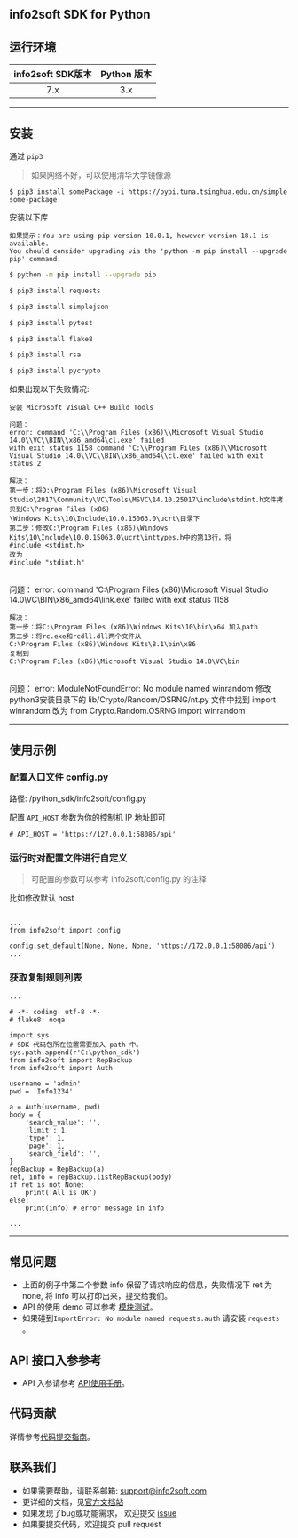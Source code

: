 

## info2soft SDK for Python

## 运行环境

| info2soft SDK版本 | Python 版本 |
|:--------------------:|:---------------------------:|
|          7.x         |          3.x|

---
## 安装

通过 `pip3`

> 如果网络不好，可以使用清华大学镜像源

```
$ pip3 install somePackage -i https://pypi.tuna.tsinghua.edu.cn/simple some-package
```

安装以下库

    如果提示：You are using pip version 10.0.1, however version 18.1 is available.
    You should consider upgrading via the 'python -m pip install --upgrade pip' command.

```bash
$ python -m pip install --upgrade pip
```

```bash
$ pip3 install requests

$ pip3 install simplejson

$ pip3 install pytest

$ pip3 install flake8

$ pip3 install rsa

$ pip3 install pycrypto

```


如果出现以下失败情况:

    安装 Microsoft Visual C++ Build Tools
    
    问题：
    error: command 'C:\\Program Files (x86)\\Microsoft Visual Studio 14.0\\VC\\BIN\\x86_amd64\cl.exe' failed 
    with exit status 1158 command 'C:\\Program Files (x86)\\Microsoft Visual Studio 14.0\\VC\\BIN\\x86_amd64\\cl.exe' failed with exit status 2
    
    解决：
    第一步：将D:\Program Files (x86)\Microsoft Visual Studio\2017\Community\VC\Tools\MSVC\14.10.25017\include\stdint.h文件拷贝到C:\Program Files (x86)
    \Windows Kits\10\Include\10.0.15063.0\ucrt\目录下
    第二步：修改C:\Program Files (x86)\Windows Kits\10\Include\10.0.15063.0\ucrt\inttypes.h中的第13行，将
    #include <stdint.h>
    改为
    #include "stdint.h"


​    
    问题：
    error: command 'C:\\Program Files (x86)\\Microsoft Visual Studio 14.0\\VC\\BIN\\x86_amd64\\link.exe' failed with exit status 1158
    
    解决：
    第一步：将C:\Program Files (x86)\Windows Kits\10\bin\x64 加入path
    第二步：将rc.exe和rcdll.dll两个文件从
    C:\Program Files (x86)\Windows Kits\8.1\bin\x86
    复制到
    C:\Program Files (x86)\Microsoft Visual Studio 14.0\VC\bin


​    
    问题：
    error: ModuleNotFoundError: No module named winrandom
    修改python3安装目录下的 lib/Crypto/Random/OSRNG/nt.py 文件中找到
    import winrandom
    改为
    from Crypto.Random.OSRNG import winrandom

---

## 使用示例

###   配置入口文件 config.py

路径: /python_sdk/info2soft/config.py

配置 `API_HOST` 参数为你的控制机 IP 地址即可

    # API_HOST = 'https://127.0.0.1:58086/api'
    

###   运行时对配置文件进行自定义

> 可配置的参数可以参考 info2soft/config.py 的注释

比如修改默认 host
```

...
from info2soft import config

config.set_default(None, None, None, 'https://172.0.0.1:58086/api')
...

```

###  获取复制规则列表

    ...

    # -*- coding: utf-8 -*-
    # flake8: noqa
    
    import sys
    # SDK 代码包所在位置需要加入 path 中。
    sys.path.append(r'C:\python_sdk')
    from info2soft import RepBackup
    from info2soft import Auth
    
    username = 'admin'
    pwd = 'Info1234'
    
    a = Auth(username, pwd)
    body = {
        'search_value': '',
        'limit': 1,
        'type': 1,
        'page': 1,
        'search_field': '',
    }
    repBackup = RepBackup(a)
    ret, info = repBackup.listRepBackup(body)
    if ret is not None:
        print('All is OK')
    else:
        print(info) # error message in info

    ...

---

## 常见问题

- 上面的例子中第二个参数 info 保留了请求响应的信息，失败情况下 ret 为 none, 将 info 可以打印出来，提交给我们。
- API 的使用 demo 可以参考 [模块测试](https://code.info2soft.com/web/sdk/python-sdk/tree/develop/info2soft/resource/test)。
- 如果碰到`ImportError: No module named requests.auth` 请安装 `requests` 。


##  API 接口入参参考
- API 入参请参考 [API使用手册](https://i2up-api-doc.info2soft.com/apiref/)。


## 代码贡献

详情参考[代码提交指南](CONTRIBUTING.md)。

## 联系我们

- 如果需要帮助，请联系邮箱: support@info2soft.com
- 更详细的文档，见[官方文档站](https://code.info2soft.com/web/sdk/python-sdk)
- 如果发现了bug或功能需求， 欢迎提交 [issue](https://github.com/info2soft/i2up-python-sdk/issues)
- 如果要提交代码，欢迎提交 pull request


 
    

